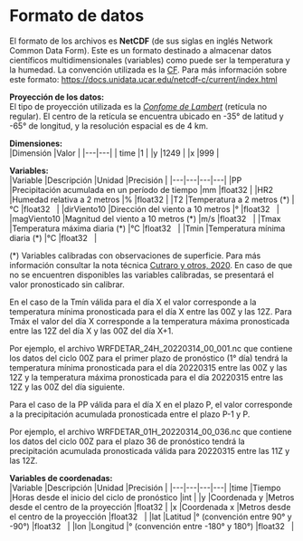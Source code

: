 # Formato de datos

El formato de los archivos es **NetCDF** (de sus siglas en inglés Network Common Data Form). Este es un formato destinado a almacenar datos científicos multidimensionales (variables) como puede ser la temperatura y la humedad. La convención utilizada es la [CF](http://cfconventions.org/). Para más información sobre este formato: https://docs.unidata.ucar.edu/netcdf-c/current/index.html


**Proyección de los datos:** <br />
El tipo de proyección utilizada es la [*Confome de Lambert*](https://www2.mmm.ucar.edu/wrf/users/docs/user_guide_V3/user_guide_V3.9/users_guide_chap3.html) (retícula no regular). El centro de la retícula se encuentra ubicado en -35° de latitud y -65° de longitud, y la resolución espacial es de 4 km.

**Dimensiones:**<br />
|Dimensión   |Valor   |
|---|---|
| time  |1   |
|y   |1249   |
|x   |999   |

**Variables:**<br />
|Variable   |Descripción   |Unidad   |Precisión   |
|---|---|---|---|
|PP   |Precipitación acumulada en un período de tiempo   |mm   |float32   |
|HR2   |Humedad relativa a 2 metros   |%   |float32   |
|T2   |Temperatura a 2 metros (\*)   |°C   |float32   |
|dirViento10   |Dirección del viento a 10 metros   |°   |float32   |
|magViento10   |Magnitud del viento a 10 metros (\*)   |m/s   |float32   |
|Tmax   |Temperatura máxima diaria (\*)   |°C   |float32   |
|Tmin   |Temperatura mínima diaria (\*)   |°C   |float32   |

(\*) Variables calibradas con observaciones de superficie. Para más información consultar la nota técnica [Cutraro y otros, 2020](http://hdl.handle.net/20.500.12160/1405). En caso de que no se encuentren disponibles las variables calibradas, se presentará el valor pronosticado sin calibrar.

En el caso de la Tmín válida para el día X el valor corresponde a la temperatura mínima pronosticada para el día X entre las 00Z y las 12Z.
Para Tmáx el valor del día X corresponde a la temperatura máxima pronosticada entre las 12Z del día X y las 00Z del día X+1.

Por ejemplo, el archivo WRFDETAR_24H_20220314_00_001.nc que contiene los datos del ciclo 00Z para el primer plazo de pronóstico (1° día) tendrá la temperatura mínima pronosticada para el día 20220315 entre las 00Z y las 12Z y la temperatura máxima pronosticada para el día 20220315 entre las 12Z y las 00Z del día siguiente.

Para el caso de la PP válida para el día X en el plazo P, el valor corresponde a la precipitación acumulada pronosticada entre el plazo P-1 y P.

Por ejemplo, el archivo WRFDETAR_01H_20220314_00_036.nc que contiene los datos del ciclo 00Z para el plazo 36 de pronóstico tendrá la precipitación acumulada pronosticada válida para 20220315 entre las 11Z y las 12Z.

**Variables de coordenadas:**<br />
|Variable   |Descripción   |Unidad   |Precisión   |
|---|---|---|---|
|time   |Tiempo   |Horas desde el inicio del ciclo de pronóstico   |int   |
|y   |Coordenada y   |Metros desde el centro de la proyección   |float32   |
|x   |Coordenada x   |Metros desde el centro de la proyección   |float32   |
|lat   |Latitud   |° (convención entre 90° y -90°)   |float32   |
|lon   |Longitud   |° (convención entre -180° y 180°)   |float32   |




